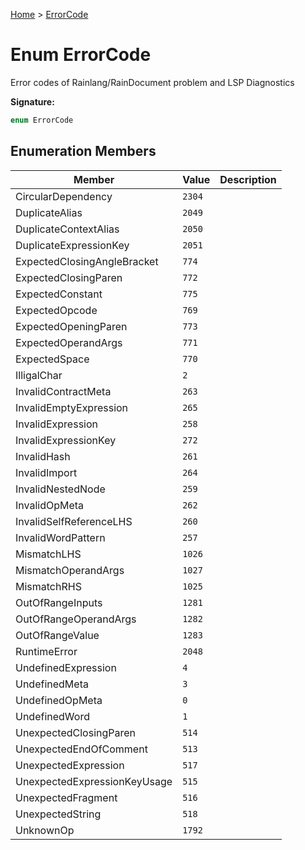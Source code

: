 [Home](../index.md) &gt; [ErrorCode](./errorcode.md)

# Enum ErrorCode

Error codes of Rainlang/RainDocument problem and LSP Diagnostics

<b>Signature:</b>

```typescript
enum ErrorCode 
```

## Enumeration Members

|  Member | Value | Description |
|  --- | --- | --- |
|  CircularDependency | `2304` |  |
|  DuplicateAlias | `2049` |  |
|  DuplicateContextAlias | `2050` |  |
|  DuplicateExpressionKey | `2051` |  |
|  ExpectedClosingAngleBracket | `774` |  |
|  ExpectedClosingParen | `772` |  |
|  ExpectedConstant | `775` |  |
|  ExpectedOpcode | `769` |  |
|  ExpectedOpeningParen | `773` |  |
|  ExpectedOperandArgs | `771` |  |
|  ExpectedSpace | `770` |  |
|  IlligalChar | `2` |  |
|  InvalidContractMeta | `263` |  |
|  InvalidEmptyExpression | `265` |  |
|  InvalidExpression | `258` |  |
|  InvalidExpressionKey | `272` |  |
|  InvalidHash | `261` |  |
|  InvalidImport | `264` |  |
|  InvalidNestedNode | `259` |  |
|  InvalidOpMeta | `262` |  |
|  InvalidSelfReferenceLHS | `260` |  |
|  InvalidWordPattern | `257` |  |
|  MismatchLHS | `1026` |  |
|  MismatchOperandArgs | `1027` |  |
|  MismatchRHS | `1025` |  |
|  OutOfRangeInputs | `1281` |  |
|  OutOfRangeOperandArgs | `1282` |  |
|  OutOfRangeValue | `1283` |  |
|  RuntimeError | `2048` |  |
|  UndefinedExpression | `4` |  |
|  UndefinedMeta | `3` |  |
|  UndefinedOpMeta | `0` |  |
|  UndefinedWord | `1` |  |
|  UnexpectedClosingParen | `514` |  |
|  UnexpectedEndOfComment | `513` |  |
|  UnexpectedExpression | `517` |  |
|  UnexpectedExpressionKeyUsage | `515` |  |
|  UnexpectedFragment | `516` |  |
|  UnexpectedString | `518` |  |
|  UnknownOp | `1792` |  |

